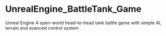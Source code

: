 # UnrealEngine_BattleTank_Game
Unreal Engine 4 open-world head-to-head tank battle game with simple AI, terrain and avanced control system
